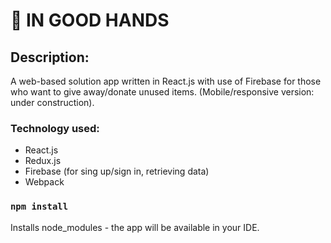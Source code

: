 # 🤲 IN GOOD HANDS


## Description: 
A web-based solution app written in React.js with use of Firebase for those who want to give away/donate unused items. (Mobile/responsive version: under construction). 

### Technology used:

- React.js
- Redux.js
- Firebase (for sing up/sign in, retrieving data)
- Webpack

### `npm install`

Installs node_modules - the app will be available in your IDE.



